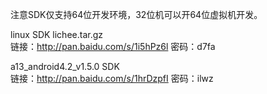 注意SDK仅支持64位开发环境，32位机可以开64位虚拟机开发。

linux SDK lichee.tar.gz  
链接：http://pan.baidu.com/s/1i5hPz6l 密码：d7fa

a13_android4.2_v1.5.0 SDK  
链接：http://pan.baidu.com/s/1hrDzpfI 密码：ilwz 

